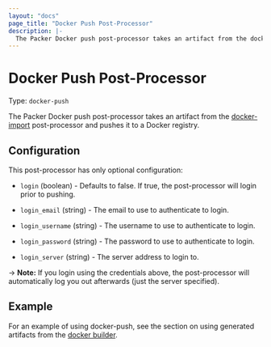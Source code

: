 ```yaml
---
layout: "docs"
page_title: "Docker Push Post-Processor"
description: |-
  The Packer Docker push post-processor takes an artifact from the docker-import post-processor and pushes it to a Docker registry.
---
```


# Docker Push Post-Processor

Type: `docker-push`

The Packer Docker push post-processor takes an artifact from the
[docker-import](/docs/post-processors/docker-import.html) post-processor
and pushes it to a Docker registry.

## Configuration

This post-processor has only optional configuration:

* `login` (boolean) - Defaults to false. If true, the post-processor will
    login prior to pushing.

* `login_email` (string) - The email to use to authenticate to login.

* `login_username` (string) - The username to use to authenticate to login.

* `login_password` (string) - The password to use to authenticate to login.

* `login_server` (string) - The server address to login to.

-> **Note:** If you login using the credentials above, the
post-processor will automatically log you out afterwards (just the server
specified).

## Example

For an example of using docker-push, see the section on using
generated artifacts from the [docker builder](/docs/builders/docker.html).
